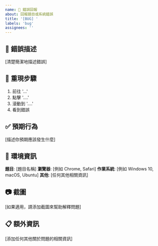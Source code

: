 ```yaml
---
name: 🐛 錯誤回報
about: 回報題目或系統錯誤
title: '[BUG] '
labels: 'bug'
assignees: ''
---
```


## 🐛 錯誤描述

[清楚簡潔地描述錯誤]

## 🔄 重現步驟

1. 前往 '...'
2. 點擊 '....'
3. 滾動到 '....'
4. 看到錯誤

## ✅ 預期行為

[描述你預期應該發生什麼]

## 📱 環境資訊

**題目**: [題目名稱]
**瀏覽器**: [例如 Chrome, Safari]
**作業系統**: [例如 Windows 10, macOS, Ubuntu]
**其他**: [任何其他相關資訊]

## 📷 截圖

[如果適用，請添加截圖來幫助解釋問題]

## 📋 額外資訊

[添加任何其他關於問題的相關資訊]